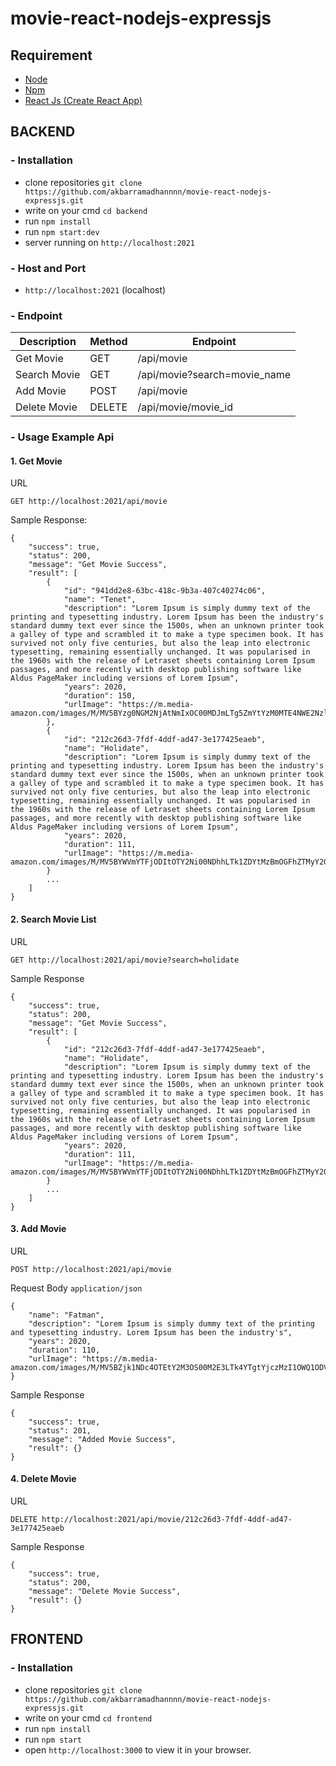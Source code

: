 # movie-react-nodejs-expressjs

## Requirement
- [Node](https://nodejs.org/en/)
- [Npm](https://www.npmjs.com/)
- [React Js (Create React App)](https://reactjs.org)

## BACKEND
### - Installation
- clone repositories ```git clone https://github.com/akbarramadhannnn/movie-react-nodejs-expressjs.git```
- write on your cmd ```cd backend```
- run ```npm install```
- run ```npm start:dev```
- server running on ```http://localhost:2021```

### - Host and Port
- ```http://localhost:2021``` (localhost)

### - Endpoint
| Description         | Method                         | Endpoint          |
| ------------------- | ------------------------------ | ----------------- |
| Get Movie           | GET                            | /api/movie        |
| Search Movie        | GET                            | /api/movie?search=movie_name|
| Add Movie           | POST                           | /api/movie        |
| Delete Movie        | DELETE                         | /api/movie/movie_id |

### - Usage Example Api

#### 1. Get Movie

URL
```
GET http://localhost:2021/api/movie
```

Sample Response:

```
{
    "success": true,
    "status": 200,
    "message": "Get Movie Success",
    "result": [
        {
            "id": "941dd2e8-63bc-418c-9b3a-407c40274c06",
            "name": "Tenet",
            "description": "Lorem Ipsum is simply dummy text of the printing and typesetting industry. Lorem Ipsum has been the industry's standard dummy text ever since the 1500s, when an unknown printer took a galley of type and scrambled it to make a type specimen book. It has survived not only five centuries, but also the leap into electronic typesetting, remaining essentially unchanged. It was popularised in the 1960s with the release of Letraset sheets containing Lorem Ipsum passages, and more recently with desktop publishing software like Aldus PageMaker including versions of Lorem Ipsum",
            "years": 2020,
            "duration": 150,
            "urlImage": "https://m.media-amazon.com/images/M/MV5BYzg0NGM2NjAtNmIxOC00MDJmLTg5ZmYtYzM0MTE4NWE2NzlhXkEyXkFqcGdeQXVyMTA4NjE0NjEy._V1_UX67_CR0,0,67,98_AL_.jpg"
        },
        {
            "id": "212c26d3-7fdf-4ddf-ad47-3e177425eaeb",
            "name": "Holidate",
            "description": "Lorem Ipsum is simply dummy text of the printing and typesetting industry. Lorem Ipsum has been the industry's standard dummy text ever since the 1500s, when an unknown printer took a galley of type and scrambled it to make a type specimen book. It has survived not only five centuries, but also the leap into electronic typesetting, remaining essentially unchanged. It was popularised in the 1960s with the release of Letraset sheets containing Lorem Ipsum passages, and more recently with desktop publishing software like Aldus PageMaker including versions of Lorem Ipsum",
            "years": 2020,
            "duration": 111,
            "urlImage": "https://m.media-amazon.com/images/M/MV5BYWVmYTFjODItOTY2Ni00NDhhLTk1ZDYtMzBmOGFhZTMyY2Q0XkEyXkFqcGdeQXVyMTEyMjM2NDc2._V1_UX67_CR0,0,67,98_AL_.jpg"
        }
        ...
    ]
}
```

#### 2. Search Movie List

URL
```
GET http://localhost:2021/api/movie?search=holidate
```

Sample Response
```
{
    "success": true,
    "status": 200,
    "message": "Get Movie Success",
    "result": [
        {
            "id": "212c26d3-7fdf-4ddf-ad47-3e177425eaeb",
            "name": "Holidate",
            "description": "Lorem Ipsum is simply dummy text of the printing and typesetting industry. Lorem Ipsum has been the industry's standard dummy text ever since the 1500s, when an unknown printer took a galley of type and scrambled it to make a type specimen book. It has survived not only five centuries, but also the leap into electronic typesetting, remaining essentially unchanged. It was popularised in the 1960s with the release of Letraset sheets containing Lorem Ipsum passages, and more recently with desktop publishing software like Aldus PageMaker including versions of Lorem Ipsum",
            "years": 2020,
            "duration": 111,
            "urlImage": "https://m.media-amazon.com/images/M/MV5BYWVmYTFjODItOTY2Ni00NDhhLTk1ZDYtMzBmOGFhZTMyY2Q0XkEyXkFqcGdeQXVyMTEyMjM2NDc2._V1_UX67_CR0,0,67,98_AL_.jpg"
        }
        ...
    ]
}
```

#### 3. Add Movie

URL
```
POST http://localhost:2021/api/movie
```

Request Body ```application/json```
```
{
    "name": "Fatman",
    "description": "Lorem Ipsum is simply dummy text of the printing and typesetting industry. Lorem Ipsum has been the industry's",
    "years": 2020,
    "duration": 110,
    "urlImage": "https://m.media-amazon.com/images/M/MV5BZjk1NDc4OTEtY2M3OS00M2E3LTk4YTgtYjczMzI1OWQ1ODVlXkEyXkFqcGdeQXVyNzA0OTM3NQ@@._V1_UY98_CR0,0,67,98_AL_.jpg"
}
```


Sample Response

```
{
    "success": true,
    "status": 201,
    "message": "Added Movie Success",
    "result": {}
}
```

#### 4. Delete Movie

URL
```
DELETE http://localhost:2021/api/movie/212c26d3-7fdf-4ddf-ad47-3e177425eaeb
```

Sample Response

```
{
    "success": true,
    "status": 200,
    "message": "Delete Movie Success",
    "result": {}
}
```

## FRONTEND
### - Installation
- clone repositories ```git clone https://github.com/akbarramadhannnn/movie-react-nodejs-expressjs.git```
- write on your cmd ```cd frontend```
- run ```npm install```
- run ```npm start```
- open ```http://localhost:3000``` to view it in your browser.
